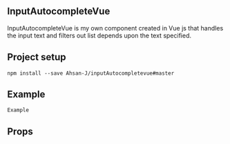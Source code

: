 ## InputAutocompleteVue

InputAutocompleteVue is my own component created in Vue js that handles the input text and filters out list depends upon the text specified. 

## Project setup
```
npm install --save Ahsan-J/inputAutocompletevue#master
```

## Example

```
Example
```

## Props

```

```